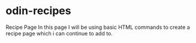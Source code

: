 # odin-recipes
Recipe Page
In this page I will be using basic HTML commands to create a recipe page which i can continue to add to.